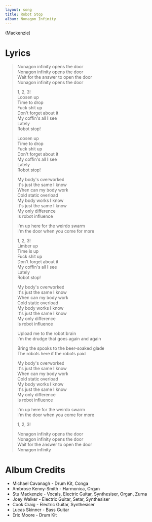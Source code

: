 ```yaml
---
layout: song
title: Robot Stop
album: Nonagon Infinity
---
```


(Mackenzie)

# Lyrics

> Nonagon infinity opens the door  
> Nonagon infinity opens the door  
> Wait for the answer to open the door  
> Nonagon infinity opens the door  
>  
> 1, 2, 3!  
> Loosen up  
> Time to drop  
> Fuck shit up  
> Don't forget about it  
> My coffin's all I see  
> Lately  
> Robot stop!  
>  
> Loosen up  
> Time to drop  
> Fuck shit up  
> Don't forget about it  
> My coffin's all I see  
> Lately  
> Robot stop!  
>  
> My body's overworked  
> It's just the same I know  
> When can my body work  
> Cold static overload  
> My body works I know  
> It's just the same I know  
> My only difference  
> Is robot influence  
>  
> I'm up here for the weirdo swarm  
> I'm the door when you come for more  
>  
> 1, 2, 3!  
> Limber up  
> Time is up  
> Fuck shit up  
> Don't forget about it  
> My coffin's all I see  
> Lately  
> Robot stop!  
>  
> My body's overworked  
> It's just the same I know  
> When can my body work  
> Cold static overload  
> My body works I know  
> It's just the same I know  
> My only difference  
> Is robot influence  
>  
> Upload me to the robot brain  
> I'm the drudge that goes again and again  
>  
> Bring the spooks to the beer-soaked glade  
> The robots here if the robots paid  
>  
> My body's overworked  
> It's just the same I know  
> When can my body work  
> Cold static overload  
> My body works I know  
> It's just the same I know  
> My only difference  
> Is robot influence  
>  
> I'm up here for the weirdo swarm  
> I'm the door when you come for more  
>  
> 1, 2, 3!  
>  
> Nonagon infinity opens the door  
> Nonagon infinity opens the door  
> Wait for the answer to open the door  
> Nonagon infinity  

# Album Credits

* Michael Cavanagh - Drum Kit, Conga
* Ambrose Kenny-Smith - Harmonica, Organ
* Stu Mackenzie - Vocals, Electric Guitar, Synthesiser, Organ, Zurna
* Joey Walker - Electric Guitar, Setar, Synthesiser
* Cook Craig - Electric Guitar, Synthesiser
* Lucas Skinner - Bass Guitar
* Eric Moore - Drum Kit
